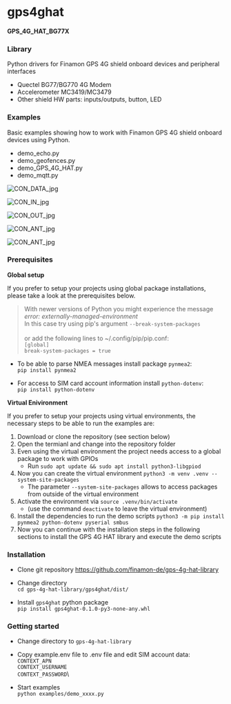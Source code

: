 # gps4ghat
**GPS_4G_HAT_BG77X** 

### Library

Python drivers for Finamon GPS 4G shield onboard devices and peripheral interfaces
- Quectel BG77/BG770 4G Modem
- Accelerometer MC3419/MC3479
- Other shield HW parts: inputs/outputs, button, LED
  
### Examples

Basic examples showing how to work with Finamon GPS 4G shield onboard devices using Python.
- demo_echo.py
- demo_geofences.py
- demo_GPS_4G_HAT.py
- demo_mqtt.py 

![CON_DATA_jpg](./res/GPS_4G_HAT_CON_DATA.jpg)

![CON_IN_jpg](./res/GPS_4G_HAT_CON_IN.jpg)

![CON_OUT_jpg](./res/GPS_4G_HAT_CON_OUT.jpg)

![CON_ANT_jpg](./res/GPS_4G_HAT_ANT_INTERN.jpg)

![CON_ANT_jpg](./res/GPS_4G_HAT_ANT_EXTERN.jpg)

### Prerequisites

__Global setup__

If you prefer to setup your projects using global package installations, please take a look at the prerequisites below.

> With newer versions of Python you might experience the message *error: externally-managed-environment*<br/>
  In this case try using pip's argument `--break-system-packages`<br/>    		
  or add the following lines to ~/.config/pip/pip.conf:<br/>
  `[global]`<br/>
  `break-system-packages = true`

- To be able to parse NMEA messages install package `pynmea2`:\
  `pip install pynmea2`
  
- For access to SIM card account information install `python-dotenv`:\
  `pip install python-dotenv`


__Virtual Enivironment__

If you prefer to setup your projects using virtual environments, the necessary steps to be able to run the examples are:

1. Download or clone the repository (see section below)
2. Open the termianl and change into the repository folder
3. Even using the virtual environment the project needs access to a global package to work with GPIOs
    - Run `sudo apt update && sudo apt install python3-libgpiod`
4. Now you can create the virtual environment `python3 -m venv .venv --system-site-packages`
    - The parameter `--system-site-packages` allows to access packages from outside of the virtual environment
5. Activate the environment via `source .venv/bin/activate`
    - (use the command `deactivate` to leave the virtual environment)
7. Install the dependencies to run the demo scripts `python3 -m pip install pynmea2 python-dotenv pyserial smbus`
8. Now you can continue with the installation steps in the following sections to install the GPS 4G HAT library and execute the demo scripts

### Installation
- Clone git repository https://github.com/finamon-de/gps-4g-hat-library

- Change directory\
  `cd gps-4g-hat-library/gps4ghat/dist/`

- Install `gps4ghat` python package\
  `pip install gps4ghat-0.1.0-py3-none-any.whl`

### Getting started
- Change directory to `gps-4g-hat-library` 

- Copy example.env file to .env file and edit SIM account data:\
  `CONTEXT_APN`\
  `CONTEXT_USERNAME`\
  `CONTEXT_PASSWORD`\
  
- Start examples\
  `python examples/demo_xxxx.py`


  
